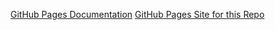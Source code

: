 [GitHub Pages Documentation](https://docs.github.com/en/pages/getting-started-with-github-pages/creating-a-github-pages-site)
[GitHub Pages Site for this Repo](https://doverto1.github.io/)

